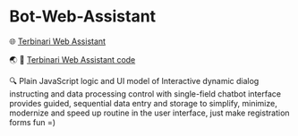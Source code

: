 # Bot-Web-Assistant

🌐 [Terbinari Web Assistant](https://ladooniani.github.io/Bot-Web-Assistant/)

🌏 📝 [Terbinari Web Assistant code](https://github.com/ladooniani/Bot-Web-Assistant/blob/main/terbinari/js/terbinari_assistent.js)

🔍 Plain JavaScript logic and UI model of Interactive dynamic dialog instructing and data processing control with single-field chatbot interface provides guided, sequential data entry and storage to simplify, minimize, modernize and speed up routine in the user interface, just make registration forms fun =)


